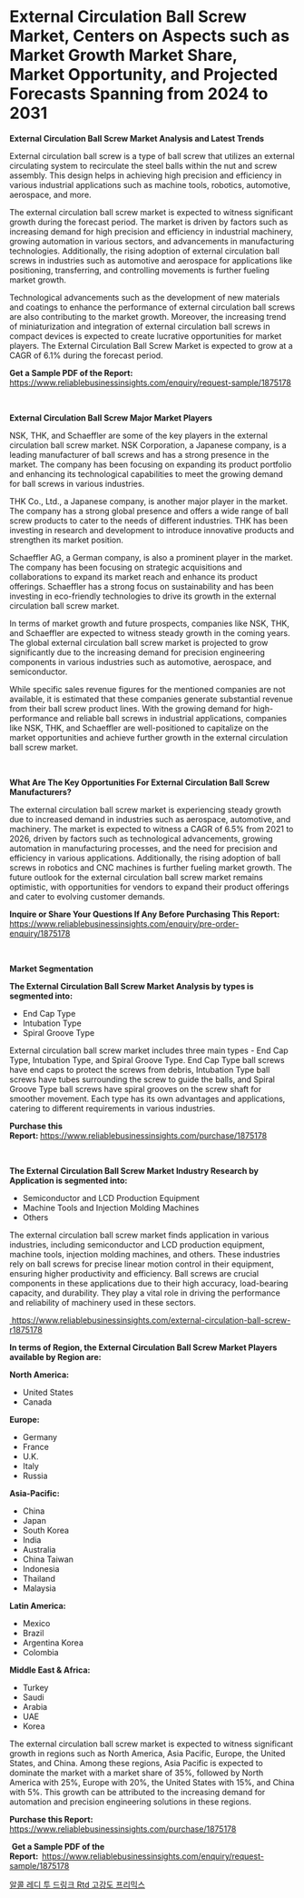 <p><h1>External Circulation Ball Screw Market, Centers on Aspects such as Market Growth Market Share, Market Opportunity, and Projected Forecasts Spanning from 2024 to 2031</h1></p><p><strong>External Circulation Ball Screw Market Analysis and Latest Trends</strong></p>
<p><p>External circulation ball screw is a type of ball screw that utilizes an external circulating system to recirculate the steel balls within the nut and screw assembly. This design helps in achieving high precision and efficiency in various industrial applications such as machine tools, robotics, automotive, aerospace, and more.</p><p>The external circulation ball screw market is expected to witness significant growth during the forecast period. The market is driven by factors such as increasing demand for high precision and efficiency in industrial machinery, growing automation in various sectors, and advancements in manufacturing technologies. Additionally, the rising adoption of external circulation ball screws in industries such as automotive and aerospace for applications like positioning, transferring, and controlling movements is further fueling market growth.</p><p>Technological advancements such as the development of new materials and coatings to enhance the performance of external circulation ball screws are also contributing to the market growth. Moreover, the increasing trend of miniaturization and integration of external circulation ball screws in compact devices is expected to create lucrative opportunities for market players. The External Circulation Ball Screw Market is expected to grow at a CAGR of 6.1% during the forecast period.</p></p>
<p><strong>Get a Sample PDF of the Report:&nbsp;</strong> <a href="https://www.reliablebusinessinsights.com/enquiry/request-sample/1875178">https://www.reliablebusinessinsights.com/enquiry/request-sample/1875178</a></p>
<p>&nbsp;</p>
<p><strong>External Circulation Ball Screw Major Market Players</strong></p>
<p><p>NSK, THK, and Schaeffler are some of the key players in the external circulation ball screw market. NSK Corporation, a Japanese company, is a leading manufacturer of ball screws and has a strong presence in the market. The company has been focusing on expanding its product portfolio and enhancing its technological capabilities to meet the growing demand for ball screws in various industries.</p><p>THK Co., Ltd., a Japanese company, is another major player in the market. The company has a strong global presence and offers a wide range of ball screw products to cater to the needs of different industries. THK has been investing in research and development to introduce innovative products and strengthen its market position.</p><p>Schaeffler AG, a German company, is also a prominent player in the market. The company has been focusing on strategic acquisitions and collaborations to expand its market reach and enhance its product offerings. Schaeffler has a strong focus on sustainability and has been investing in eco-friendly technologies to drive its growth in the external circulation ball screw market.</p><p>In terms of market growth and future prospects, companies like NSK, THK, and Schaeffler are expected to witness steady growth in the coming years. The global external circulation ball screw market is projected to grow significantly due to the increasing demand for precision engineering components in various industries such as automotive, aerospace, and semiconductor.</p><p>While specific sales revenue figures for the mentioned companies are not available, it is estimated that these companies generate substantial revenue from their ball screw product lines. With the growing demand for high-performance and reliable ball screws in industrial applications, companies like NSK, THK, and Schaeffler are well-positioned to capitalize on the market opportunities and achieve further growth in the external circulation ball screw market.</p></p>
<p>&nbsp;</p>
<p><strong>What Are The Key Opportunities For External Circulation Ball Screw Manufacturers?</strong></p>
<p><p>The external circulation ball screw market is experiencing steady growth due to increased demand in industries such as aerospace, automotive, and machinery. The market is expected to witness a CAGR of 6.5% from 2021 to 2026, driven by factors such as technological advancements, growing automation in manufacturing processes, and the need for precision and efficiency in various applications. Additionally, the rising adoption of ball screws in robotics and CNC machines is further fueling market growth. The future outlook for the external circulation ball screw market remains optimistic, with opportunities for vendors to expand their product offerings and cater to evolving customer demands.</p></p>
<p><strong>Inquire or Share Your Questions If Any Before Purchasing This Report:</strong> <a href="https://www.reliablebusinessinsights.com/enquiry/pre-order-enquiry/1875178">https://www.reliablebusinessinsights.com/enquiry/pre-order-enquiry/1875178</a></p>
<p>&nbsp;</p>
<p><strong>Market Segmentation</strong></p>
<p><strong>The External Circulation Ball Screw Market Analysis by types is segmented into:</strong></p>
<p><ul><li>End Cap Type</li><li>Intubation Type</li><li>Spiral Groove Type</li></ul></p>
<p><p>External circulation ball screw market includes three main types - End Cap Type, Intubation Type, and Spiral Groove Type. End Cap Type ball screws have end caps to protect the screws from debris, Intubation Type ball screws have tubes surrounding the screw to guide the balls, and Spiral Groove Type ball screws have spiral grooves on the screw shaft for smoother movement. Each type has its own advantages and applications, catering to different requirements in various industries.</p></p>
<p><strong>Purchase this Report:&nbsp;</strong><a href="https://www.reliablebusinessinsights.com/purchase/1875178">https://www.reliablebusinessinsights.com/purchase/1875178</a></p>
<p>&nbsp;</p>
<p><strong>The External Circulation Ball Screw Market Industry Research by Application is segmented into:</strong></p>
<p><ul><li>Semiconductor and LCD Production Equipment</li><li>Machine Tools and Injection Molding Machines</li><li>Others</li></ul></p>
<p><p>The external circulation ball screw market finds application in various industries, including semiconductor and LCD production equipment, machine tools, injection molding machines, and others. These industries rely on ball screws for precise linear motion control in their equipment, ensuring higher productivity and efficiency. Ball screws are crucial components in these applications due to their high accuracy, load-bearing capacity, and durability. They play a vital role in driving the performance and reliability of machinery used in these sectors.</p></p>
<p><a href="https://www.reliablebusinessinsights.com/external-circulation-ball-screw-r1875178">&nbsp;https://www.reliablebusinessinsights.com/external-circulation-ball-screw-r1875178</a></p>
<p><strong>In terms of Region, the External Circulation Ball Screw Market Players available by Region are:</strong></p>
<p>
    <p> <strong> North America: </strong>
        <ul>
            <li>United States</li>
            <li>Canada</li>
        </ul>
        </p> 
    <p> <strong> Europe: </strong>
        <ul>
            <li>Germany</li>
            <li>France</li>
            <li>U.K.</li>
            <li>Italy</li>
            <li>Russia</li>
        </ul>
        </p> 
    <p> <strong> Asia-Pacific: </strong>
        <ul>
            <li>China</li>
            <li>Japan</li>
            <li>South Korea</li>
            <li>India</li>
            <li>Australia</li>
            <li>China Taiwan</li>
            <li>Indonesia</li>
            <li>Thailand</li>
            <li>Malaysia</li>
        </ul>
        </p> 
    <p> <strong> Latin America: </strong>
        <ul>
            <li>Mexico</li>
            <li>Brazil</li>
            <li>Argentina Korea</li>
            <li>Colombia</li>
        </ul>
        </p> 
    <p> <strong> Middle East & Africa: </strong>
        <ul>
            <li>Turkey</li>
            <li>Saudi</li>
            <li>Arabia</li>
            <li>UAE</li>
            <li>Korea</li>
        </ul>
    </p>
    </p>
<p><p>The external circulation ball screw market is expected to witness significant growth in regions such as North America, Asia Pacific, Europe, the United States, and China. Among these regions, Asia Pacific is expected to dominate the market with a market share of 35%, followed by North America with 25%, Europe with 20%, the United States with 15%, and China with 5%. This growth can be attributed to the increasing demand for automation and precision engineering solutions in these regions.</p></p>
<p><strong>Purchase this Report: </strong><a href="https://www.reliablebusinessinsights.com/purchase/1875178">https://www.reliablebusinessinsights.com/purchase/1875178</a></p>
<p>&nbsp;<strong>Get a Sample PDF of the Report:&nbsp;&nbsp;</strong><a href="https://www.reliablebusinessinsights.com/enquiry/request-sample/1875178">https://www.reliablebusinessinsights.com/enquiry/request-sample/1875178</a></p>
<p><strong></strong></p>
<p><p><a href="https://github.com/nuekbpymrrz5/Market-Research-Report-List-2/blob/main/9221052177441.md">알콜 레디 투 드링크 Rtd 고강도 프리믹스</a></p></p>
